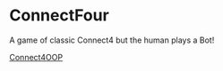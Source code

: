 # ConnectFour
A game of classic Connect4 but the human plays a Bot!

[Connect4OOP](https://raw.githubusercontent.com/Metamorphor/ConnectFour/main/Connect%204%20OOP.PNG?token=APCIX7PCMRYIAJDTPAR3XR3ACMC7W)
